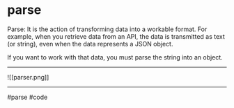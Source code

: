 # parse
Parse: It is the action of transforming data into a workable format. For example, when you retrieve data from an API, the data is transmitted as text (or string), even when the data represents a JSON object.

If you want to work with that data, you must parse the string into an object.
***
![[parser.png]]
***

#parse
#code 
